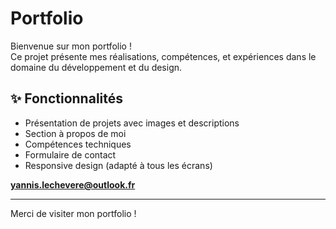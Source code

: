 # Portfolio

Bienvenue sur mon portfolio !  
Ce projet présente mes réalisations, compétences, et expériences dans le domaine du développement et du design.

## ✨ Fonctionnalités

- Présentation de projets avec images et descriptions
- Section à propos de moi
- Compétences techniques
- Formulaire de contact
- Responsive design (adapté à tous les écrans)


**yannis.lechevere@outlook.fr**

---

Merci de visiter mon portfolio !
